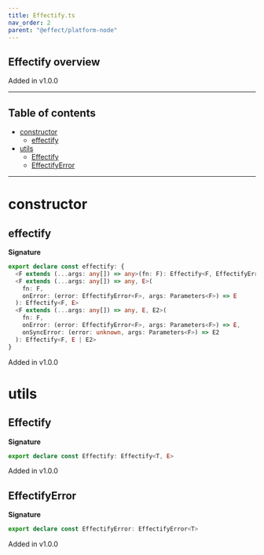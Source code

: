 ```yaml
---
title: Effectify.ts
nav_order: 2
parent: "@effect/platform-node"
---
```


## Effectify overview

Added in v1.0.0

---

<h2 class="text-delta">Table of contents</h2>

- [constructor](#constructor)
  - [effectify](#effectify)
- [utils](#utils)
  - [Effectify](#effectify)
  - [EffectifyError](#effectifyerror)

---

# constructor

## effectify

**Signature**

```ts
export declare const effectify: {
  <F extends (...args: any[]) => any>(fn: F): Effectify<F, EffectifyError<F>>
  <F extends (...args: any[]) => any, E>(
    fn: F,
    onError: (error: EffectifyError<F>, args: Parameters<F>) => E
  ): Effectify<F, E>
  <F extends (...args: any[]) => any, E, E2>(
    fn: F,
    onError: (error: EffectifyError<F>, args: Parameters<F>) => E,
    onSyncError: (error: unknown, args: Parameters<F>) => E2
  ): Effectify<F, E | E2>
}
```

Added in v1.0.0

# utils

## Effectify

**Signature**

```ts
export declare const Effectify: Effectify<T, E>
```

Added in v1.0.0

## EffectifyError

**Signature**

```ts
export declare const EffectifyError: EffectifyError<T>
```

Added in v1.0.0
